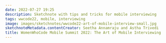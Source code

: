 ```yaml
---
date: 2022-07-27 19:25
description: Sketchnote with tips and tricks for mobile interviewing
tags: wwcode22, mobile, interviewing
image: images/sketchnotes/wwcode22-art-of-mobile-interview-small.jpg
sketchnoteMetadata.contentCreator: Seetha Annamraju and Astha Trivedi
title: WomenWhoCode Mobile Summit 2022: The Art of Mobile Interviewing
---
```

